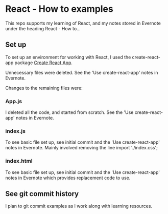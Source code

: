 # React - How to examples
This repo supports my learning of React, and my notes stored in Evernote under the heading React - How to...

## Set up
To set up an environment for working with React, I used the create-react-app package [Create React App](https://github.com/facebookincubator/create-react-app).

Unnecessary files were deleted. See the 'Use create-react-app' notes in Evernote.

Changes to the remaining files were:

### App.js
I deleted all the code, and started from scratch. See the 'Use create-react-app' notes in Evernote.

### index.js
To see basic file set up, see initial commit and the 'Use create-react-app' notes in Evernote.
Mainly involved removing the line
     import './index.css';

### index.html
To see basic file set up, see initial commit and the 'Use create-react-app' notes in Evernote which provides replacement code to use.

## See git commit history
I plan to git commit examples as I work along with learning resources.
